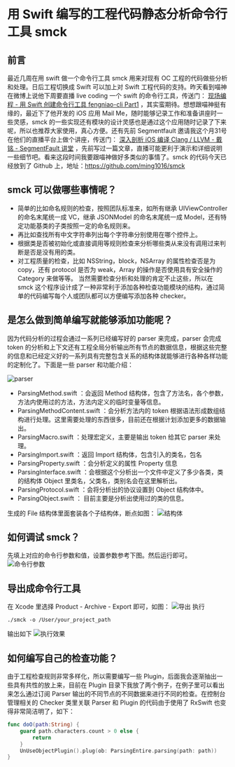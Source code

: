 # 用 Swift 编写的工程代码静态分析命令行工具 smck
## 前言
最近几周在用 swift 做一个命令行工具 smck 用来对现有 OC 工程的代码做些分析和处理。日后工程切换成 Swift 可以加上对 Swift 工程代码的支持。昨天看到喵神在微博上说他下周要直播 live coding 一个 swift 的命令行工具，传送门： [现场编程 - 用 Swift 创建命令行工具 fengniao-cli Part1](http://m.quzhiboapp.com/?liveId=391&fromUserId=12049#!/intro/391) ，其实蛮期待。想想跟喵神挺有缘的，最近下了他开发的 iOS 应用 Mail Me，随时能够记录工作和准备讲座时一些灵感，smck 的一些实现还有模块的设计灵感也是通过这个应用随时记录了下来呢，所以也推荐大家使用，真心方便。还有先前 Segmentfault 邀请我这个月31号在他们的直播平台上做个讲座，传送门： [深入剖析 iOS 编译 Clang / LLVM - 戴铭 - SegmentFault 讲堂](https://segmentfault.com/l/1500000008514518) ，先前写过一篇文章，直播可能更利于演示和详细说明一些细节吧。看来这段时间我要跟喵神做好多类似的事情了。smck 的代码今天已经放到了 Github 上，地址：https://github.com/ming1016/smck

## smck 可以做哪些事情呢？
* 简单的比如命名规则的检查，按照团队标准来，如所有继承 UIViewController 的命名末尾统一成 VC，继承 JSONModel 的命名末尾统一成 Model，还有特定功能基类的子类按照一定的命名规则来。
* 再比如查找所有中文字符串列出每个字符串分别使用在哪个控件上。
* 根据类是否被初始化或直接调用等规则检查来分析哪些类从来没有调用过来判断是否是没有用的类。
* 对工程质量的检查，比如 NSString，block，NSArray 的属性检查否是为 copy，还有 protocol 是否为 weak，Array 的操作是否使用具有安全操作的 Category 来做等等。
当然需要检查分析和处理的肯定不止这些，所以在 smck 这个程序设计成了一种非常利于添加各种检查功能模块的结构，通过简单的代码编写每个人或团队都可以方便编写添加各种 checker。

## 是怎么做到简单编写就能够添加功能呢？
因为代码分析的过程会通过一系列已经编写好的 parser 来完成，parser 会完成 token 的分析和上下文还有工程全局分析输出所有节点的数据信息，根据这些完整的信息和已经定义好的一系列具有完整包含关系的结构体就能够进行各种各样功能的定制化了。下面是一些 parser 和功能介绍：

![parser](https://github.com/ming1016/smck/blob/master/README/5.png?raw=true)
* ParsingMethod.swift ：会返回 Method 结构体，包含了方法名，各个参数，方法内使用过的方法，方法内定义的临时变量等信息。
* ParsingMethodContent.swift ：会分析方法内的 token 根据语法形成数组结构进行处理。这里需要处理的东西很多，目前还在根据计划添加更多的数据输出。
* ParsingMacro.swift ：处理宏定义，主要是输出 token 给其它 parser 来处理。
* ParsingImport.swift ：返回 Import 结构体，包含引入的类名，包名
* ParsingProperty.swift ：会分析定义的属性 Property 信息
* ParsingInterface.swift ：会根据这个分析出一个文件中定义了多少各类，类的结构体 Object 里类名，父类名，类别名会在这里解析出。
* ParsingProtocol.swift ：会将分析出的协议设置到 Object 结构体中。
* ParsingObject.swift ： 目前主要是分析出使用过的类的信息。

生成的 File 结构体里面套装各个子结构体，断点如图：
![结构体](https://github.com/ming1016/smck/blob/master/README/6.png?raw=true)
## 如何调试 smck？
先填上对应的命令行参数和值，设置参数参考下图。然后运行即可。
![命令行参数](https://github.com/ming1016/smck/blob/master/README/2.png?raw=true)
## 导出成命令行工具
在 Xcode 里选择 Product - Archive - Export 即可，如图：
![导出](https://github.com/ming1016/smck/blob/master/README/3.png?raw=true)
执行
```
./smck -o /User/your_project_path
```
输出如下
![执行效果](https://github.com/ming1016/smck/blob/master/README/4.png?raw=true)
## 如何编写自己的检查功能？
由于工程检查规则非常多样化，所以需要编写一些 Plugin，后面我会逐渐抽出一些具有共性的放上来，目前在 Plugin 目录下我放了两个例子，在例子里可以看出来怎么通过订阅 Parser 输出的不同节点的不同数据来进行不同的检查。在控制台管理相关的 Checker 类里关联 Parser 和 Plugin 的代码由于使用了 RxSwift 也变得非常简洁明了，如下：
```swift
func doO(path:String) {
    guard path.characters.count > 0 else {
        return
    }
    UnUseObjectPlugin().plug(ob: ParsingEntire.parsing(path: path))
}
```


